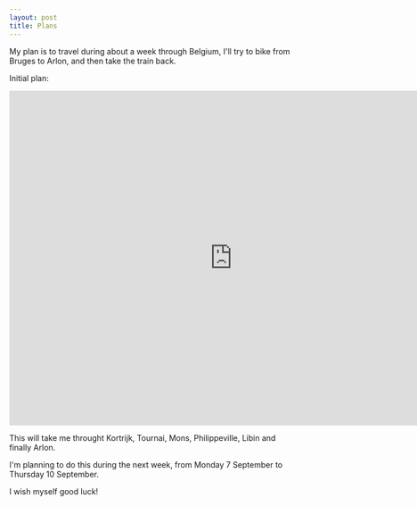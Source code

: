 ```yaml
---
layout: post
title: Plans
---
```


My plan is to travel during about a week through Belgium, I'll try to bike from Bruges to Arlon, and then take the train back.

Initial plan:

<iframe src="https://www.google.com/maps/embed?pb=!1m24!1m8!1m3!1d1301099.582672803!2d3.5998788!3d50.4371867!3m2!1i1024!2i768!4f13.1!4m13!3e1!4m5!1s0x47c3572cbd2e7b3f%3A0xfb5588bde218cbee!2sWerfstraat+131%2C+8000+Brugge%2C+Belgium!3m2!1d51.220134699999996!2d3.2210973999999997!4m5!1s0x47eab068c55637d7%3A0x243eff6b892982b8!2sGare+d&#39;Arlon%2C+6700+Arlon%2C+Belgium!3m2!1d49.6804164!2d5.809564399999999!5e0!3m2!1sen!2sus!4v1441117703871" width="800" height="600" frameborder="0" style="border:0" allowfullscreen></iframe>

This will take me throught Kortrijk, Tournai, Mons, Philippeville, Libin and finally Arlon.

I'm planning to do this during the next week, from Monday 7 September to Thursday 10 September.

I wish myself good luck!

